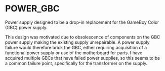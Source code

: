 # POWER_GBC
Power supply designed to be a drop-in replacement for the GameBoy Color (GBC) power supply. 

This design was motivated due to obsolescence of components on the GBC power supply making the existing supply unrepairable. A power supply failure would therefore brick the GBC, either requiring acquisition of a functional power supply or use of the motherboard for parts. I have acquired multiple GBCs that have failed power supplies, so this seems to be a common failure point, specifically for the transformer on the supply. 

